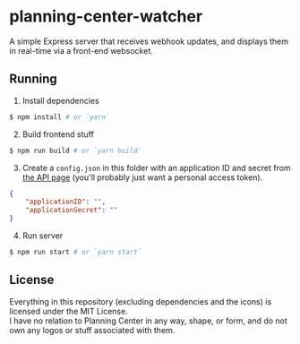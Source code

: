 # planning-center-watcher
A simple Express server that receives webhook updates, and displays them in real-time via a front-end websocket.

## Running
1. Install dependencies
```sh
$ npm install # or `yarn`
```

2. Build frontend stuff
```sh
$ npm run build # or `yarn build`
```

3. Create a `config.json` in this folder with an application ID and secret from [the API page](https://api.planningcenteronline.com/oauth/applications) (you'll probably just want a personal access token).
```json
{
    "applicationID": "",
    "applicationSecret": ""
}
```

4. Run server
```sh
$ npm run start # or `yarn start`
```

## License
Everything in this repository (excluding dependencies and the icons) is licensed under the MIT License.  
I have no relation to Planning Center in any way, shape, or form, and do not own any logos or stuff associated with them.